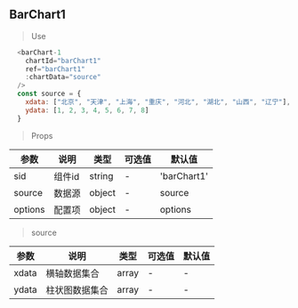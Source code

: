## BarChart1 

> Use
```javascript
  <barChart-1 
    chartId="barChart1"
    ref="barChart1"
    :chartData="source"
  />
  const source = {
    xdata: ["北京", "天津", "上海", "重庆", "河北", "湖北", "山西", "辽宁"],
    ydata: [1, 2, 3, 4, 5, 6, 7, 8]
  }
```

> Props

参数|说明|类型|可选值|默认值
-|-|-|-|-|
sid|组件id|string|-|'barChart1'
source|数据源|object|-|source
options|配置项|object|-|options

> source

参数|说明|类型|可选值|默认值
-|-|-|-|-|
xdata|横轴数据集合|array| -| -
ydata|柱状图数据集合|array|-| -
